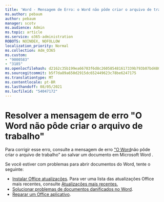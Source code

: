 ```yaml
---
title: 'Word - Mensagem de Erro: o Word não pôde criar o arquivo de trabalho'
ms.author: pebaum
author: pebaum
manager: scotv
ms.audience: Admin
ms.topic: article
ms.service: o365-administration
ROBOTS: NOINDEX, NOFOLLOW
localization_priority: Normal
ms.collection: Adm_O365
ms.custom:
- "9000583"
- "3185"
ms.openlocfilehash: d2162c35b199ea66703f6d8c260585481617339b793b07bd4800f3125f942dd5
ms.sourcegitcommit: b5f7da89a650d2915dc652449623c78be6247175
ms.translationtype: MT
ms.contentlocale: pt-BR
ms.lasthandoff: 08/05/2021
ms.locfileid: "54047172"
---
```

# <a name="resolve-the-word-could-not-create-the-work-file-error-message"></a>Resolver a mensagem de erro "O Word não pôde criar o arquivo de trabalho"

Para corrigir esse erro, consulte a mensagem de erro ["O Word](https://docs.microsoft.com/office/troubleshoot/word/word-could-not-create-the-work-file)não pôde criar o arquivo de trabalho" ao salvar um documento em Microsoft Word .

Se você estiver com problemas para abrir documentos do Word, tente o seguinte:

- [Instalar Office atualizações](https://support.office.com/article/2ab296f3-7f03-43a2-8e50-46de917611c5). Para ver uma lista das atualizações Office mais recentes, consulte [Atualizações mais recentes.](https://docs.microsoft.com/officeupdates/office-updates-msi)
- [Solucionar problemas de documentos danificados no Word](https://docs.microsoft.com/office/troubleshoot/word/damaged-documents-in-word).
- [Reparar um Office aplicativo](https://support.office.com/Article/Repair-an-Office-application-7821d4b6-7c1d-4205-aa0e-a6b40c5bb88b).